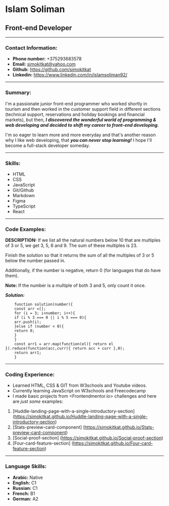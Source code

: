 # Islam Soliman

## Front-end Developer

---

### Contact Information:

- **Phone number:** +375293683578
- **Email:** <simokitkat@yahoo.com>
- **Github:** <https://github.com/simokitkat>
- **Linkedin:** <https://www.linkedin.com/in/islamsoliman92/>

---

### Summary:

I'm a passionate junior front-end programmer who worked shortly in tourism and then worked in the customer support field in different sections (technical support, reservations and holiday bookings and financial markets), but then, **_I discovered the wonderful world of programming & web developing and decided to shift my career to front-end developing._**

I'm so eager to learn more and more everyday and that's another reason why I like web developing, that **_you can never stop learning!_** I hope I'll become a full-stack developer someday.

---

### Skills:

- HTML
- CSS
- JavaScript
- Git/Github
- Markdown
- Figma
- TypeScript
- React

---

### Code Examples:

**DESCRIPTION:**
If we list all the natural numbers below 10 that are multiples of 3 or 5, we get 3, 5, 6 and 9. The sum of these multiples is 23.

Finish the solution so that it returns the sum of all the multiples of 3 or 5 below the number passed in.

Additionally, if the number is negative, return 0 (for languages that do have them).

**Note:** If the number is a multiple of both 3 and 5, only count it once.

**_Solution:_**

```
    function solution(number){
    const arr =[];
    for (i = 3; i<number; i++){
    if (i % 3 === 0 || i % 5 === 0){
    arr.push(i);
    }else if (number < 0){
    return 0;
    }
    }
    const arr1 = arr.map(function(el){ return el }).reduce(function(acc,curr){ return acc + curr },0);
    return arr1;
    }
```

---

### Coding Experience:

- Learned HTML, CSS & GIT from W3schools and Youtube videos.
- Currently learning JavaScript on W3schools and Freecodecamp
- I made basic projects from <Frontendmentor.io> challenges and here are _just some_ examples:

1. [Huddle-landing-page-with-a-single-introductory-section] (https://simokitkat.github.io/Huddle-landing-page-with-a-single-introductory-section)
2. [Stats-preview-card-component] (https://simokitkat.github.io/Stats-preview-card-component)
3. [Social-proof-section] (https://simokitkat.github.io/Social-proof-section)
4. [Four-card-feature-section] (https://simokitkat.github.io/Four-card-feature-section)

---

### Language Skills:

- **Arabic:** Native
- **English:** C1
- **Russian:** C1
- **French:** B1
- **German:** A2

```

```

